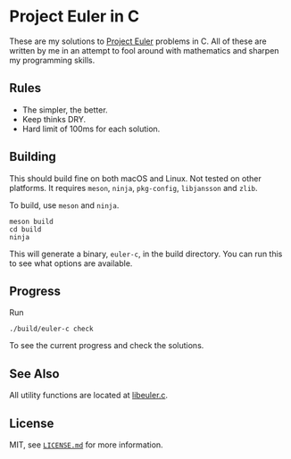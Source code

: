 # Project Euler in C

These are my solutions to [Project Euler](https://projecteuler.net/) problems
in C. All of these are written by me in an attempt to fool around with
mathematics and sharpen my programming skills.

## Rules

- The simpler, the better.
- Keep thinks DRY.
- Hard limit of 100ms for each solution.

## Building

This should build fine on both macOS and Linux. Not tested on other platforms.
It requires `meson`, `ninja`, `pkg-config`, `libjansson` and `zlib`.

To build, use `meson` and `ninja`.

    meson build
    cd build
    ninja

This will generate a binary, `euler-c`, in the build directory. You can run
this to see what options are available.

## Progress

Run

    ./build/euler-c check

To see the current progress and check the solutions.

## See Also

All utility functions are located at [libeuler.c](https://github.com/xfbs/libeuler.c).

## License

MIT, see [`LICENSE.md`](LICENSE.md) for more information. 
